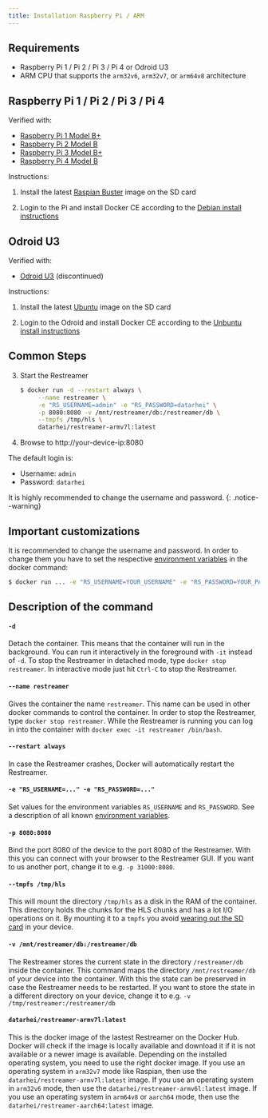 ```yaml
---
title: Installation Raspberry Pi / ARM
---
```


## Requirements

* Raspberry Pi 1 / Pi 2 / Pi 3 / Pi 4 or Odroid U3
* ARM CPU that supports the `arm32v6`, `arm32v7`, or `arm64v8` architecture

## Raspberry Pi 1 / Pi 2 / Pi 3 / Pi 4

Verified with:

* [Raspberry Pi 1 Model B+](https://www.raspberrypi.org/products/model-b-plus/)
* [Raspberry Pi 2 Model B](https://www.raspberrypi.org/products/raspberry-pi-2-model-b/)
* [Raspberry Pi 3 Model B+](https://www.raspberrypi.org/products/raspberry-pi-3-model-b-plus/)
* [Raspberry Pi 4 Model B](https://www.raspberrypi.org/products/raspberry-pi-4-model-b/)

Instructions:

1. Install the latest [Raspian Buster](https://www.raspberrypi.org/downloads/raspbian/) image on the SD card

2. Login to the Pi and install Docker CE according to the [Debian install instructions](https://docs.docker.com/install/linux/docker-ce/debian/#install-from-a-package)

## Odroid U3

Verified with:

* [Odroid U3](http://www.hardkernel.com/main/products/prdt_info.php?g_code=g138745696275) (discontinued)

Instructions:

1. Install the latest [Ubuntu](https://com.odroid.com/sigong/nf_file_board/nfile_board.php) image on the SD card

2. Login to the Odroid and install Docker CE according to the [Unbuntu install instructions](https://docs.docker.com/install/linux/docker-ce/ubuntu/#install-from-a-package)


## Common Steps

3. Start the Restreamer   
   ```sh
   $ docker run -d --restart always \
        --name restreamer \
        -e "RS_USERNAME=admin" -e "RS_PASSWORD=datarhei" \
        -p 8080:8080 -v /mnt/restreamer/db:/restreamer/db \
        --tmpfs /tmp/hls \
        datarhei/restreamer-armv7l:latest
   ```
4. Browse to http://your-device-ip:8080

The default login is:

* Username: `admin`
* Password: `datarhei`

It is highly recommended to change the username and password.
{: .notice--warning}

## Important customizations

It is recommended to change the username and password. In order to change them you have to set the respective [environment variables](references-environment-vars.html)
in the docker command:

```sh
$ docker run ... -e "RS_USERNAME=YOUR_USERNAME" -e "RS_PASSWORD=YOUR_PASSWORD" ...
```

## Description of the command

#### `-d`

Detach the container. This means that the container will run in the background. You can run it interactively in the foreground with
`-it` instead of `-d`. To stop the Restreamer in detached mode, type `docker stop restreamer`. In interactive mode just hit `Ctrl-C` to
stop the Restreamer.

#### `--name restreamer`

Gives the container the name `restreamer`. This name can be used in other docker commands to control the container. In order to
stop the Restreamer, type `docker stop restreamer`. While the Restreamer is running you can log in into the container with `docker exec -it restreamer /bin/bash`.

#### `--restart always`

In case the Restreamer crashes, Docker will automatically restart the Restreamer.

#### `-e "RS_USERNAME=..." -e "RS_PASSWORD=..."`

Set values for the environment variables `RS_USERNAME` and `RS_PASSWORD`. See a description of all known [environment variables](references-environment-vars.html).

#### `-p 8080:8080`

Bind the port 8080 of the device to the port 8080 of the Restreamer. With this you can connect with your browser to the Restreamer GUI.
If you want to us another port, change it to e.g. `-p 31000:8080`.

#### `--tmpfs /tmp/hls`

This will mount the directory `/tmp/hls` as a disk in the RAM of the container. This directory holds the chunks for the HLS chunks and has a lot I/O
operations on it. By mounting it to a `tmpfs` you avoid [wearing out the SD card](guides-sdcard.html) in your device.

#### `-v /mnt/restreamer/db:/restreamer/db`

The Restreamer stores the current state in the directory `/restreamer/db` inside the container. This command maps the directory `/mnt/restreamer/db`
of your device into the container. With this the state can be preserved in case the Restreamer needs to be restarted. If you want to store
the state in a different directory on your device, change it to e.g. `-v /tmp/restreamer:/restreamer/db`

#### `datarhei/restreamer-armv7l:latest`

This is the docker image of the lastest Restreamer on the Docker Hub. Docker will check if the image is locally available
and download it if it is not available or a newer image is available. Depending on the installed operating system, you need
to use the right docker image. If you use an operating system in `arm32v7` mode like Raspian, then use the `datarhei/restreamer-armv7l:latest` image.
If you use an operating system in `arm32v6` mode, then use the `datarhei/restreamer-armv6l:latest` image. If you use an operating system in
`arm64v8` or `aarch64` mode, then use the `datarhei/restreamer-aarch64:latest` image.
